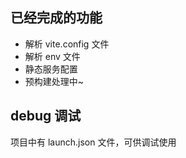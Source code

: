 ## 已经完成的功能

- 解析 vite.config 文件
- 解析 env 文件
- 静态服务配置
- 预构建处理中~

## debug 调试

项目中有 launch.json 文件，可供调试使用
